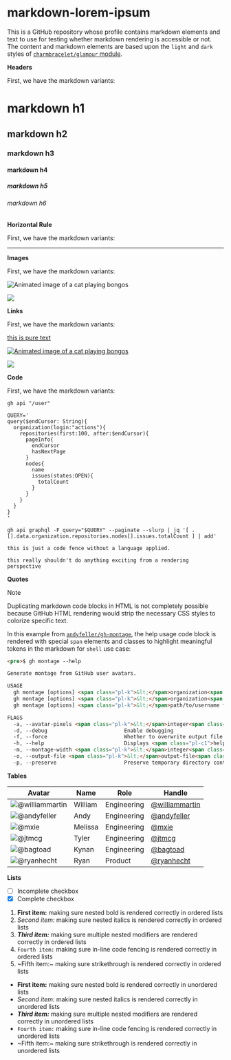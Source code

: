 # markdown-lorem-ipsum

This is a GitHub repository whose profile contains markdown elements and text to use for testing whether markdown rendering is accessible or not. The content and markdown elements are based upon the `light` and `dark` styles of [`charmbracelet/glamour` module](https://github.com/charmbracelet/glamour).

**Headers**

First, we have the markdown variants:

# markdown h1

## markdown h2

### markdown h3

#### markdown h4

##### markdown h5

###### markdown h6

**Horizontal Rule**

First, we have the markdown variants:

---

**Images**

First, we have the markdown variants:

![Animated image of a cat playing bongos](https://github.com/user-attachments/assets/a9931645-5f9b-4ccc-bf4b-52390b00c4a7)

![](https://github.com/user-attachments/assets/a9931645-5f9b-4ccc-bf4b-52390b00c4a7)

**Links**

First, we have the markdown variants:

[this is pure text](http://example.com)

[![Animated image of a cat playing bongos](https://github.com/user-attachments/assets/a9931645-5f9b-4ccc-bf4b-52390b00c4a7)](http://example.com)

[![](https://github.com/user-attachments/assets/a9931645-5f9b-4ccc-bf4b-52390b00c4a7)](http://example.com)

**Code**

First, we have the markdown variants:

`gh api "/user"`

```shell
QUERY='
query($endCursor: String){
  organization(login:"actions"){
    repositories(first:100, after:$endCursor){
      pageInfo{
        endCursor
        hasNextPage
      }
      nodes{
        name
        issues(states:OPEN){
          totalCount
        }
      }
    }
  }
}
'

gh api graphql -F query="$QUERY" --paginate --slurp | jq '[ .[].data.organization.repositories.nodes[].issues.totalCount ] | add'
```

```
this is just a code fence without a language applied.

this really shouldn't do anything exciting from a rendering perspective
```

**Quotes**

> [!NOTE]
> Duplicating markdown code blocks in HTML is not completely possible because GitHub HTML rendering would strip the necessary CSS styles to colorize specific text.
>
> In this example from [`andyfeller/gh-montage`](https://github.com/andyfeller/gh-montage), the help usage code block is rendered with special `span` elements and classes to highlight meaningful tokens in the markdown for `shell` use case:
>
> ```html
> <pre>$ gh montage --help
> 
> Generate montage from GitHub user avatars.
> 
> USAGE
>   gh montage [options] <span class="pl-k">&lt;</span>organization<span class="pl-k">&gt;</span>
>   gh montage [options] <span class="pl-k">&lt;</span>organization<span class="pl-k">&gt;</span>/<span class="pl-k">&lt;</span>team<span class="pl-k">&gt;</span>
>   gh montage [options] <span class="pl-k">&lt;</span>path/to/username file<span class="pl-k">&gt;</span>
> 
> FLAGS
>   -a, --avatar-pixels <span class="pl-k">&lt;</span>integer<span class="pl-k">&gt;</span>       Size of GitHub avatar icons <span class="pl-k">in</span> pixels<span class="pl-k">;</span> default <span class="pl-s"><span class="pl-pds">'</span>48<span class="pl-pds">'</span></span>
>   -d, --debug                         Enable debugging
>   -f, --force                         Whether to overwrite output file <span class="pl-k">if</span> it exists
>   -h, --help                          Displays <span class="pl-c1">help</span> usage
>   -m, --montage-width <span class="pl-k">&lt;</span>integer<span class="pl-k">&gt;</span>       Width of GitHub montage <span class="pl-k">in</span> number of avatar icons<span class="pl-k">;</span> default <span class="pl-s"><span class="pl-pds">'</span>58<span class="pl-pds">'</span></span>
>   -o, --output-file <span class="pl-k">&lt;</span>output-file<span class="pl-k">&gt;</span>     Name of GitHub montage file to generate, without <span class="pl-s"><span class="pl-pds">'</span>.jpg<span class="pl-pds">'</span></span> extension
>   -p, --preserve                      Preserve temporary directory containing data</pre>
> ```

**Tables**

| Avatar                                                                      | Name    | Role        | Handle                                             |
| --------------------------------------------------------------------------- | ------- | ----------- | -------------------------------------------------- |
| ![@williammartin](https://avatars.githubusercontent.com/williammartin?s=80) | William | Engineering | [@williammartin](https://github.com/williammartin) |
| ![@andyfeller](https://avatars.githubusercontent.com/andyfeller?s=80)       | Andy    | Engineering | [@andyfeller](https://github.com/andyfeller)       |
| ![@mxie](https://avatars.githubusercontent.com/mxie?s=80)                   | Melissa | Engineering | [@mxie](https://github.com/mxie)                   |
| ![@jtmcg](https://avatars.githubusercontent.com/jtmcg?s=80)                 | Tyler   | Engineering | [@jtmcg](https://github.com/jtmcg)                 |
| ![@bagtoad](https://avatars.githubusercontent.com/bagtoad?s=80)             | Kynan   | Engineering | [@bagtoad](https://github.com/bagtoad)             |
| ![@ryanhecht](https://avatars.githubusercontent.com/ryanhecht?s=80)         | Ryan    | Product     | [@ryanhecht](https://github.com/ryanhecht)         |

**Lists**

- [ ] Incomplete checkbox
- [x] Complete checkbox

1. **First item:** making sure nested bold is rendered correctly in ordered lists
2. _Second item:_ making sure nested italics is rendered correctly in ordered lists
3. _**Third item:**_ making sure multiple nested modifiers are rendered correctly in ordered lists
4. `Fourth item:` making sure in-line code fencing is rendered correctly in ordered lists
5. ~Fifth item:~ making sure strikethrough is rendered correctly in ordered lists

- **First item:** making sure nested bold is rendered correctly in unordered lists
- _Second item:_ making sure nested italics is rendered correctly in unordered lists
- _**Third item:**_ making sure multiple nested modifiers are rendered correctly in unordered lists
- `Fourth item:` making sure in-line code fencing is rendered correctly in unordered lists
- ~Fifth item:~ making sure strikethrough is rendered correctly in unordered lists

